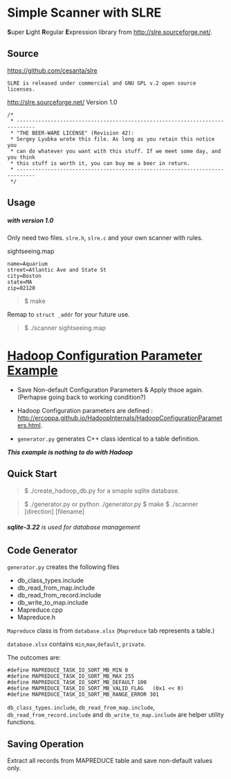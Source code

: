 
# Simple Scanner with SLRE

**S**uper **L**ight **R**egular **E**xpression library from http://slre.sourceforge.net/.

## Source

https://github.com/cesanta/slre
```
SLRE is released under commercial and GNU GPL v.2 open source licenses.
```

http://slre.sourceforge.net/ Version 1.0 
```
/*
 * ----------------------------------------------------------------------------
 * "THE BEER-WARE LICENSE" (Revision 42):
 * Sergey Lyubka wrote this file. As long as you retain this notice you
 * can do whatever you want with this stuff. If we meet some day, and you think
 * this stuff is worth it, you can buy me a beer in return.
 * ----------------------------------------------------------------------------
 */
```

## Usage 

##### with version 1.0 

Only need two files. `slre.h`, `slre.c` and your own scanner with rules. 

sightseeing.map
```
name=Aquarium
street=Atlantic Ave and State St
city=Boston
state=MA
zip=02120
```


> $ make

Remap to `struct _addr` for your future use.

> $ ./scanner sightseeing.map  

# [Hadoop Configuration Parameter Example](https://github.com/phyunsj/simple-configuration-setter-getter-SLRE-sqlite/tree/master/example)

- Save Non-default Configuration Parameters & Apply thsoe again. (Perhapse going back to working condition?)

- Hadoop Configuration parameters are defined : http://ercoppa.github.io/HadoopInternals/HadoopConfigurationParameters.html.

- `generator.py` generates C++ class identical to a table definition. 

_**This example is nothing to do with Hadoop**_ 

## Quick Start

> $ ./create_hadoop_db.py for a smaple sqlite database. 

> $ ./generator.py or python ./generator.py
> $ make
> $ ./scanner  [direction]  [filename]

###### **sqlite-3.22** is used for database management

## Code Generator 


`generator.py` creates the following files
- db_class_types.include 
- db_read_from_map.include
- db_read_from_record.include
- db_write_to_map.include
- Mapreduce.cpp
- Mapreduce.h

`Mapreduce` class is from `database.xlsx` (`Mapreduce` tab represents a table.)

`database.xlsx` contains `min`,`max`,`default`, `private`. 

The outcomes are: 

```
#define MAPREDUCE_TASK_IO_SORT_MB_MIN 0
#define MAPREDUCE_TASK_IO_SORT_MB_MAX 255
#define MAPREDUCE_TASK_IO_SORT_MB_DEFAULT 100
#define MAPREDUCE_TASK_IO_SORT_MB_VALID_FLAG   (0x1 << 0)
#define MAPREDUCE_TASK_IO_SORT_MB_RANGE_ERROR 301

```

`db_class_types.include`, `db_read_from_map.include`, `db_read_from_record.include` and `db_write_to_map.include` are helper utility functions. 


## Saving Operation 

Extract all records from MAPREDUCE table and save non-default values only. 
